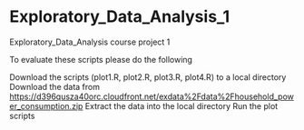 # Exploratory_Data_Analysis_1
Exploratory_Data_Analysis course project 1

To evaluate these scripts please do the following

Download the scripts (plot1.R, plot2.R, plot3.R, plot4.R) to a local directory
Download the data from https://d396qusza40orc.cloudfront.net/exdata%2Fdata%2Fhousehold_power_consumption.zip
Extract the data into the local directory
Run the plot scripts
